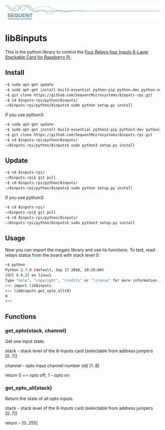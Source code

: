 [![8inputs-rpi](../readmeres/sequent.jpg)](https://sequentmicrosystems.com)

# lib8inputs

This is the python library to control the [Four Relays four Inputs 8-Layer Stackable Card for Raspberry Pi](https://sequentmicrosystems.com/collections/all-io-cards/products/raspberry-pi-relays-heavy-duty-hat).

## Install

```bash
~$ sudo apt-get update
~$ sudo apt-get install build-essential python-pip python-dev python-smbus git
~$ git clone https://github.com/SequentMicrosystems/8inputs-rpi.git
~$ cd 8inputs-rpi/python/8inputs/
~/8inputs-rpi/python/8inputs$ sudo python setup.py install
```

If you use python3:
```bash
~$ sudo apt-get update
~$ sudo apt-get install build-essential python3-pip python3-dev python3-smbus git
~$ git clone https://github.com/SequentMicrosystems/8inputs-rpi.git
~$ cd 8inputs-rpi/python/8inputs/
~/8inputs-rpi/python/8inputs$ sudo python3 setup.py install
```


## Update

```bash
~$ cd 8inputs-rpi/
~/8inputs-rpi$ git pull
~$ cd 8inputs-rpi/python/8inputs/
~/8inputs-rpi/python/8inputs$ sudo python setup.py install
```

If you use python3:
```bash
~$ cd 8inputs-rpi/
~/8inputs-rpi$ git pull
~$ cd 8inputs-rpi/python/8inputs/
~/8inputs-rpi/python/8inputs$ sudo python3 setup.py install
```

## Usage 

Now you can import the megaio library and use its functions. To test, read relays status from the board with stack level 0:

```bash
~$ python
Python 2.7.9 (default, Sep 17 2016, 20:26:04)
[GCC 4.9.2] on linux2
Type "help", "copyright", "credits" or "license" for more information.
>>> import lib8inputs
>>> lib8inputs.get_opto_all(0)
0
>>>
```

## Functions

### get_opto(stack, channel)
Get one input state.

stack - stack level of the 8-Inputs card (selectable from address jumpers [0..7])

channel - opto input channel number (id) [1..8]

return 0 == opto off; 1 - opto on

### get_opto_all(stack)
Return the state of all opto inputs.

stack - stack level of the 8-Inputs card (selectable from address jumpers [0..7])

return - [0..255]
